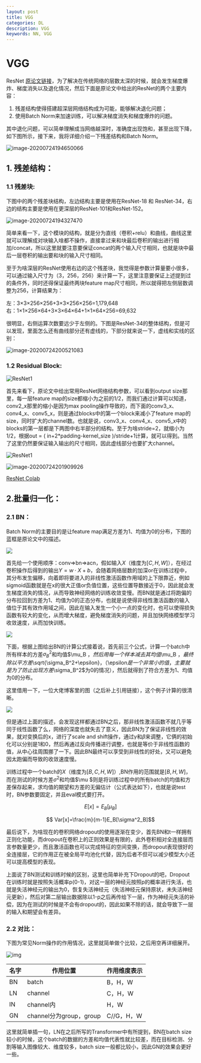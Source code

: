 ```yaml
---
layout: post
title: VGG
categories: DL
description: VGG
keywords: NN, VGG
---
```


# VGG

ResNet <a href="https://arxiv.org/pdf/1512.03385.pdf ">原论文链接</a>，为了解决在传统网络的层数太深的时候，就会发生梯度爆炸、梯度消失以及退化情况，然后下面是原论文中给出的ResNet的两个主要内容：

1. 残差结构使得搭建超深层网络结构成为可能，能够解决退化问题；
2. 使用Batch Norm来加速训练，可以解决梯度消失和梯度爆炸的问题。

其中退化问题，可以简单理解成当网络越深时，准确度出现饱和，甚至出现下降，如下图所示，接下来，我将详细介绍一下残差结构和Batch Norm。

![image-20200724194650066](https://s2.loli.net/2021/12/18/KLhF7RDBuYsgTN6.png)

## 1. 残差结构：

### 1.1  残差块:

下图中的两个残差块结构，左边结构主要是使用在ResNet-18 和 ResNet-34，右边的结构主要是使用在更深层的ResNet-101和ResNet-152。

![image-20200724194327470](https://s2.loli.net/2021/12/18/OgV7w81ujTL4EYN.png)

简单来看一下，这个模块的结构，就是分为直线（卷积+relu）和曲线，曲线这里就可以理解成对块输入啥都不操作，直接拿过来和块最后卷积的输出进行相加/concat，所以这里就要注意要保证concat的两个输入尺寸相同，也就是块中最后一层卷积的输出要和块的输入尺寸相同。

至于为啥深层的ResNet使用右边的这个残差块，我觉得是参数计算量要小很多，可以通过输入尺寸为（3，256，256）来计算一下，这里注意要保证上述提到过的条件外，同时还得保证最终两块feature map尺寸相同，所以就得把左侧层数调整为256，计算结果为：

左：3×3×256×256+3×3×256×256=1,179,648<br>右：1×1×256×64+3×3×64×64+1×1×64×256=69,632<br>

很明显，右侧运算次数要远少于左侧的。下图是ResNet-34的整体结构，但是可以发现，里面怎么还有曲线部分还有虚线的，下部分就来说一下，虚线和实线的区别：

![image-20200724200521083](https://s2.loli.net/2021/12/18/ibsk3HAp1qfFcZN.png)

### 1.2 Residual Block:

![ResNet1](https://s2.loli.net/2021/12/18/3I29mj8sfz7oSdM.png)

首先来看下，原论文中给出常用ResNet网络结构参数，可以看到output size那里，每一层feature map的size都缩小为之前的1/2，而我们通过计算可以知道，conv2_x那里的缩小是因为max pooling操作导致的，而下面的conv3_x、conv4_x、conv5_x，则是通过blocks中的第一个block来减小了feature map的size，同时扩大的channel数。也就是说，conv3_x、conv4_x、conv5_x中的blocks的第一层都是下两图中右半部分的结构。至于为啥stride=2，就缩小为1/2，根据out = ( in+2*padding-kernel_size )/stride+1计算，就可以得到。当然了这里仍然要保证输入输出的尺寸相同，因此虚线部分也要扩大channel。

![ResNet1](https://s2.loli.net/2021/12/18/jbnWGZpfCKTsi7D.png)

![image-20200724201909926](https://s2.loli.net/2021/12/18/vUmgDHGP6QpBN3W.png)

<a href=" https://colab.research.google.com/drive/1TL4muG5BoNsNk5rd4u5KYqjEcsfTFc-m?usp=sharing">ResNet Colab</a>

## 2.批量归一化：

### 2.1 BN：

Batch Norm的主要目的是让feature map满足方差为1、均值为0的分布，下图的蓝框是原论文中的描述。

![](https://s2.loli.net/2021/12/18/xyz4oO2lrXc7k3S.png)

首先给一个使用顺序：conv=>bn=>acn，假如输入$X$（维度为$[C,H,W]$），在经过卷积操作后得到的输出$Y=w·X+b$，会随着网络层数的加深or在训练过程中，其分布发生偏移，向着即将要进入的非线性激活函数作用域的上下限靠近，例如sigmoid函数就是在x的很大正值or负值位置，这些位置导数接近于0，因此就会发生梯度消失的情况，从而导致神经网络的训练收敛变慢。而BN就是通过将跑偏的分布拉回到方差为1、均值为0的正态分布，也就是说使得非线性激活函数的输入值位于其有效作用域之间，因此在输入发生一个小一点的变化时，也可以使得损失函数有较大的变化，从而增大梯度，避免梯度消失的问题，并且加快网络模型学习收敛速度，从而加快训练。

![](https://s2.loli.net/2021/12/18/wu1jbPoRMKa3nsW.png)

下面，根据上图给出BN的计算公式接着说，首先前三个公式，计算一个batch中所有样本的方差$\sigma_B^2$和均值$\mu_B $，然后用每一个样本减去其均值$\mu_B $，最终除以平方差$\sqrt{\sigma_B^2+\epsilon}$，（$\epsilon$是一个非常小的值，主要就是为了防止出现方差$\sigma_B^2$为0的情况），然后就得到了符合方差为1、均值为0的分布。

这里借用一下，一位大佬博客里的图（之后补上引用链接），这个例子计算的很清晰。

![](https://s2.loli.net/2021/12/18/Elk25SFp3WqObcC.jpg)

但是通过上面的描述，会发现这样都通过BN之后，那非线性激活函数不就几乎等同于线性函数了么，网络的深度也就失去了意义，因此BN为了保证非线性的效果，就对变换后的x，进行了scale and shift操作，通过$\gamma$和$\beta$来调整，它俩的初始化可以分别是1和0，然后再通过反向传播进行调整，也就是等价于非线性函数的值，从中心往周围挪了一下。因此BN最终可以享受到非线性的好处，又可以避免因太跑偏而导致的收敛速度慢。

训练过程中一个batch的$X$（维度为$[B,C,H,W]$）,BN作用的范围就是$[B,H,W]$，而在测试的时候方差$\sigma^2$和均值$\mu $则是将训练过程中的所有batch的均值和方差保存起来，求均值的期望和方差的无偏估计（公式表达如下），也就是说test时，BN参数要固定，并且eval模式要打开。

$$ E[x]=E_B[\mu_B]$$

$$ Var[x]=\frac{m}{m-1}E_B[\sigma^2_B]$$

最后说下，为啥现在的卷积网络dropout的使用逐渐在变少，首先BN和t一样拥有正则化功能，而dropout在卷积上的正则效果是有限的，此外卷积相对全连接层而言参数量更少，而且激活函数也可以完成特征的空间变换，而dropout表现很好的全连接层，它的作用正在被全局平均池化代替，因为后者不但可以减少模型大小还可以提高模型的表现。

上面说了BN测试和训练时候的区别，这里也简单补充下Dropout的吧，Dropout在训练时就是按照失活概率p(0-1)，对这一层的神经元按照p的概率进行失活，也就是失活神经元的输出为0，恢复失活神经元（失活神经元保持原状，未失活神经元更新），然后对第二层输出数据除以1-p之后再传给下一层，作为神经元失活的补偿，因为在测试的时候是不会有dropout的，因此如果不除的话，就会导致下一层的输入和期望会有差异。

### 2.2 对比：

下图为常见Norm操作的作用情况，这里就简单做个比较，之后用空再详细展开。

![img](https://s2.loli.net/2021/12/28/7hOQ3iY6DFEtUKZ.png)



| 名字 | 作用位置                | 作用维度表示 |
| ---- | ----------------------- | ------------ |
| BN   | batch                   | B，H，W      |
| LN   | channel                 | C，H，W      |
| IN   | channel内               | H，W         |
| GN   | channel分为group，group | C//G，H，W   |

这里就简单插一句，LN在之后所写的Transformer中有所提到，BN在batch size较小的时候，这个batch的数据的方差和均值代表性就比较差，而在目标检测、分割等输入图像较大、维度较多，batch size一般都比较小，因此GN的效果会更好一些。

